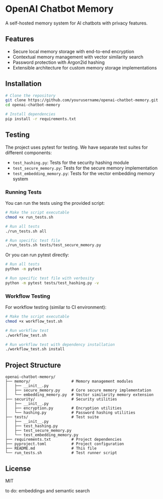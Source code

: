 # OpenAI Chatbot Memory

A self-hosted memory system for AI chatbots with privacy features.

## Features

- Secure local memory storage with end-to-end encryption
- Contextual memory management with vector similarity search
- Password protection with Argon2id hashing
- Extensible architecture for custom memory storage implementations

## Installation

```bash
# Clone the repository
git clone https://github.com/yourusername/openai-chatbot-memory.git
cd openai-chatbot-memory

# Install dependencies
pip install -r requirements.txt
```

## Testing

The project uses pytest for testing. We have separate test suites for different components:

- `test_hashing.py`: Tests for the security hashing module
- `test_secure_memory.py`: Tests for the secure memory implementation
- `test_embedding_memory.py`: Tests for the vector embedding memory system

### Running Tests

You can run the tests using the provided script:

```bash
# Make the script executable
chmod +x run_tests.sh

# Run all tests
./run_tests.sh all

# Run specific test file
./run_tests.sh tests/test_secure_memory.py
```

Or you can run pytest directly:

```bash
# Run all tests
python -m pytest

# Run specific test file with verbosity
python -m pytest tests/test_hashing.py -v
```

### Workflow Testing

For workflow testing (similar to CI environment):

```bash
# Make the script executable
chmod +x workflow_test.sh

# Run workflow test
./workflow_test.sh

# Run workflow test with dependency installation
./workflow_test.sh install
```

## Project Structure

```
openai-chatbot-memory/
├── memory/                  # Memory management modules
│   ├── __init__.py
│   ├── secure_memory.py     # Core secure memory implementation
│   └── embedding_memory.py  # Vector similarity memory extension
├── security/                # Security utilities
│   ├── __init__.py
│   ├── encryption.py        # Encryption utilities
│   └── hashing.py           # Password hashing utilities
├── tests/                   # Test suite
│   ├── __init__.py
│   ├── test_hashing.py
│   ├── test_secure_memory.py
│   └── test_embedding_memory.py
├── requirements.txt         # Project dependencies
├── pyproject.toml           # Project configuration
├── README.md                # This file
└── run_tests.sh             # Test runner script
```
 



## License

MIT

to do: embeddings and semantic search

